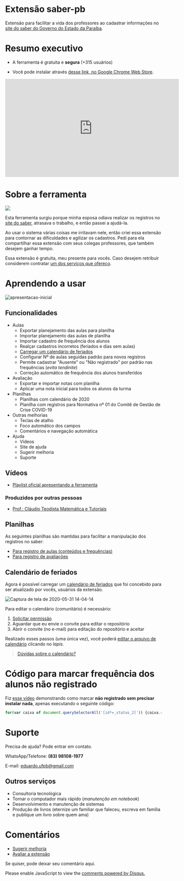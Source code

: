 # Extensão saber-pb

Extensão para facilitar a vida dos professores ao cadastrar informações no [site do saber do Governo do Estado da Paraíba](http://www.saber.pb.gov.br/).

# Resumo executivo

- A ferramenta é gratuita e **segura** (+315 usuários)

- Você pode instalar através [desse link, no Google Chrome Web Store](https://chrome.google.com/webstore/detail/saber-pb/pfnoopdjbdpgegpkihfmlofngfdkjfem?hl=pt-BR).

<iframe width="560" height="315" src="https://www.youtube.com/embed/h6VVqVSFnLA?start=260" frameborder="0" allow="accelerometer; autoplay; encrypted-media; gyroscope; picture-in-picture" allowfullscreen></iframe>

# Sobre a ferramenta

![](https://user-images.githubusercontent.com/3603111/81819442-b444bc00-9505-11ea-918d-19731d8c47c7.png)

Esta ferramenta surgiu porque minha esposa odiava realizar os registros no [site do saber](http://www.saber.pb.gov.br/), atrasava o trabalho, e então passei a ajudá-la.

Ao usar o sistema várias coisas me irritavam nele, então criei essa extensão para contornar as dificuldades e agilizar os cadastros. Pedi para ela compartilhar essa extensão com seus colegas professores, que também desejem ganhar tempo.

Essa extensão é gratuita, meu presente para vocês. Caso desejem retribuir considerem contratar [um dos serviços que ofereço](#outros-serviços).

# Aprendendo a usar

![apresentacao-inicial](https://user-images.githubusercontent.com/3603111/81852307-35657880-9531-11ea-9b14-1e9ff0f19d25.png)

## Funcionalidades

- Aulas
    - Exportar planejamento das aulas para planilha
    - Importar planejamento das aulas de planilha
    - Importar cadastro de frequência dos alunos
    - Realçar cadastros incorretos (feriados e dias sem aulas)
    - [Carregar um calendário de feriados](#calendário-de-feriados)
    - Configurar Nº de aulas seguidas padrão para novos registros
    - Permite cadastrar "Ausente" ou "Não registrado" por padrão nas frequências (_evita tendinite_)
    - Correção automático de frequência dos alunos transferidos
- Avaliação
    - Exportar e importar notas com planilha
    - Aplicar uma nota inicial para todos os alunos da turma
- Planilhas
    - Planilhas com calendário de 2020
    - Planilha com registros para Normativa nº 01 do Comitê de Gestão de Crise COVID-19
- Outras melhorias
    - Teclas de atalho
    - Foco automático dos campos
    - Comentários e navegação automática
- Ajuda
  - Vídeos
  - Site de ajuda
  - Sugerir melhoria
  - Suporte


## Vídeos

- [Playlist oficial apresentando a ferramenta](https://www.youtube.com/watch?v=h6VVqVSFnLA&list=PL9kH1vkGoNugNdtEla-YHZWE0SRxGKIcN)

### Produzidos por outras pessoas

- [Prof.: Cláudio Teodista Matemática e Tutoriais](https://www.youtube.com/watch?v=RmilmFq061Q)

## Planilhas

As seguintes planilhas são mantidas para facilitar a manipulação dos registros no saber:

- [Para registro de aulas (conteúdos e frequências)](https://github.com/edusantana/saber-pb/raw/master/aulas-conteudos.xlsx)
- [Para registro de avaliações](https://github.com/edusantana/saber-pb/raw/master/avaliacoes.xlsx)

## Calendário de feriados

Agora é possível carregar um [calendário de feriados](https://github.com/edusantana/saber-pb/blob/master/feriados-escolares.txt) que foi concebido para ser atualizado por vocês, usuários da extensão.

![Captura de tela de 2020-05-31 14-04-14](https://user-images.githubusercontent.com/3603111/83358129-c026df80-a347-11ea-97de-4dea28715a97.png)

Para editar o calendário (comunitário) é necessário:

1. [Solicitar permissão](https://github.com/edusantana/saber-pb/issues/new?title=Solicito%20permissão%20para%20editar%20calendário)
2. Aguardar que eu envie o convite para editar o repositório
3. Abrir o convite (no e-mail) para editação do repositório e aceitar

Realizado esses passos (uma única vez), você poderá [editar o arquivo de calendário](https://github.com/edusantana/saber-pb/blob/master/feriados-escolares.txt) clicando no *lapis*.

> [Dúvidas sobre o calendário?](https://github.com/edusantana/saber-pb/issues/6)

# Código para marcar frequência dos alunos não registrado

Fiz [esse vídeo](https://www.youtube.com/watch?v=bleAA-IufqQ) demonstrando como marcar **não registrado sem precisar instalar nada**, apenas executando o seguinte código:

```javascript
for(var caixa of document.querySelectorAll('[id*=_status_2]')) {caixa.checked='checked'}
```

# Suporte

Precisa de ajuda? Pode entrar em contato.

WhatsApp/Telefone: **(83) 98108-1977**

E-mail: eduardo.ufpb@gmail.com

## Outros serviços

- Consultoria tecnológica
- Tornar o computador mais rápido (_manutenção em notebook_)
- Desenvolvimento e manutenção de sistemas
- Produção de livros (eternize um familiar que faleceu, escreva em família e publique um livro sobre quem ama)

# Comentários

- [Sugerir melhoria](https://github.com/edusantana/saber-pb/issues/new)
- [Avaliar a extensão](https://chrome.google.com/webstore/detail/saber-pb/pfnoopdjbdpgegpkihfmlofngfdkjfem)

Se quiser, pode deixar seu comentário aqui.

<div id="disqus_thread"></div>
<script>

/**
*  RECOMMENDED CONFIGURATION VARIABLES: EDIT AND UNCOMMENT THE SECTION BELOW TO INSERT DYNAMIC VALUES FROM YOUR PLATFORM OR CMS.
*  LEARN WHY DEFINING THESE VARIABLES IS IMPORTANT: https://disqus.com/admin/universalcode/#configuration-variables*/
/*
var disqus_config = function () {
this.page.url = PAGE_URL;  // Replace PAGE_URL with your page's canonical URL variable
this.page.identifier = PAGE_IDENTIFIER; // Replace PAGE_IDENTIFIER with your page's unique identifier variable
};
*/
(function() { // DON'T EDIT BELOW THIS LINE
var d = document, s = d.createElement('script');
s.src = 'https://edusantana.disqus.com/embed.js';
s.setAttribute('data-timestamp', +new Date());
(d.head || d.body).appendChild(s);
})();
</script>
<noscript>Please enable JavaScript to view the <a href="https://disqus.com/?ref_noscript">comments powered by Disqus.</a></noscript>

